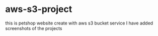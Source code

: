 # aws-s3-project

this is petshop website create with aws s3 bucket service 
I have added screenshots of the projects 
